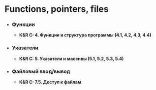 # Functions, pointers, files

* ### Функции

  * **K&R C: 4. Функции и структура программы
    (4.1, 4.2, 4.3, 4.4)**

* ### Указатели

  * **K&R C: 5. Указатели и массивы
    (5.1, 5.2, 5.3, 5.4)**

* ### Файловый ввод/вывод

  * **K&R C: 7.5. Доступ к файлам**

